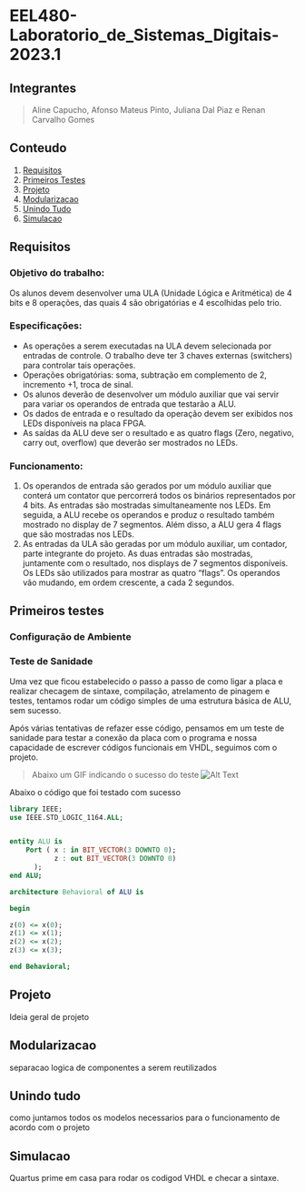 # EEL480-Laboratorio_de_Sistemas_Digitais-2023.1

## Integrantes
> Aline Capucho, Afonso Mateus Pinto, Juliana Dal Piaz e Renan Carvalho Gomes

## Conteudo
1. [Requisitos](#requisitos)
1. [Primeiros Testes](#primeiros-testes)
1. [Projeto](#projeto)
1. [Modularizacao](#modularizacao)
1. [Unindo Tudo](#unindo-tudo)
1. [Simulacao](#simulacao)

## Requisitos
### Objetivo do trabalho:
Os alunos devem desenvolver uma ULA (Unidade Lógica e Aritmética) de 4 bits e 8 operações,
das quais 4 são obrigatórias e 4 escolhidas pelo trio.

### Especificações:
- As operações a serem executadas na ULA devem selecionada por entradas de controle. O
trabalho deve ter 3 chaves externas (switchers) para controlar tais operações.
- Operações obrigatórias: soma, subtração em complemento de 2, incremento +1, troca de
sinal.
- Os alunos deverão de desenvolver um módulo auxiliar que vai servir para variar os operandos
de entrada que testarão a ALU.
- Os dados de entrada e o resultado da operação devem ser exibidos nos LEDs disponíveis na
placa FPGA.
- As saídas da ALU deve ser o resultado e as quatro flags (Zero, negativo, carry out, overflow)
que deverão ser mostrados no LEDs.

### Funcionamento:
1. Os operandos de entrada são gerados por um módulo auxiliar que conterá um contator que percorrerá todos os binários representados por 4 bits. As entradas são mostradas simultaneamente nos LEDs. Em seguida, a ALU recebe os operandos e produz o resultado também mostrado no display de 7 segmentos. Além disso, a ALU gera 4 flags que são mostradas nos LEDs.
1. As entradas da ULA são geradas por um módulo auxiliar, um contador, parte integrante do projeto. As duas entradas são mostradas, juntamente com o resultado, nos displays de 7 segmentos disponíveis. Os LEDs são utilizados para mostrar as quatro “flags”. Os operandos vão mudando, em ordem crescente, a cada 2 segundos.


## Primeiros testes

### Configuração de Ambiente

### Teste de Sanidade
Uma vez que ficou estabelecido o passo a passo de como ligar a placa e realizar checagem de sintaxe, compilação, atrelamento de pinagem e testes, tentamos rodar um código simples de uma estrutura básica de ALU, sem sucesso.

Após várias tentativas de refazer esse código, pensamos em um teste de sanidade para testar a conexão da placa com o programa e nossa capacidade de escrever códigos funcionais em VHDL, seguimos com o projeto.

> Abaixo um GIF indicando o sucesso do teste
![Alt Text](./images/working_sanity_test.gif)

Abaixo o código que foi testado com sucesso

```vhdl
library IEEE;
use IEEE.STD_LOGIC_1164.ALL;


entity ALU is
    Port ( x : in BIT_VECTOR(3 DOWNTO 0);
           z : out BIT_VECTOR(3 DOWNTO 0)
	  );
end ALU;

architecture Behavioral of ALU is

begin

z(0) <= x(0);
z(1) <= x(1);
z(2) <= x(2);
z(3) <= x(3);

end Behavioral;
```

## Projeto
Ideia geral de projeto

## Modularizacao
separacao logica de componentes a serem reutilizados

## Unindo tudo
como juntamos todos os modelos necessarios para o funcionamento de acordo com o projeto

## Simulacao
Quartus prime em casa para rodar os codigod VHDL e checar a sintaxe.
